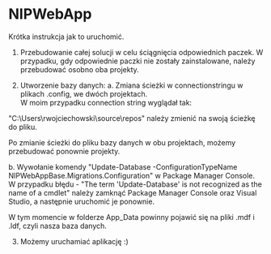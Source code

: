 # NIPWebApp
Krótka instrukcja jak to uruchomić.

1. Przebudowanie całej solucji w celu ściągnięcia odpowiednich paczek.
W przypadku, gdy odpowiednie paczki nie zostały zainstalowane, należy przebudować osobno oba projekty.

2. Utworzenie bazy danych:
a. Zmiana ścieżki w connectionstringu w plikach .config, we dwóch projektach. 	
   W moim przypadku connection string wyglądał tak: 
  
   <connectionStrings>
    <add name="NIPDb"
    connectionString="Data Source=(localDb)\LocalDB;AttachDbFileName=C:\Users\rwojciechowski\source\repos\NIPWebApp\NIPWebAppBase\App_Data\NIPDb.mdf;Integrated Security=True;MultipleActiveResultSets=True"
    providerName="System.Data.SqlClient"/>
  </connectionStrings>
   
  "C:\Users\rwojciechowski\source\repos\" należy zmienić na swoją ścieżkę do pliku.
  
  Po zmianie ścieżki do pliku bazy danych w obu projektach, możemy przebudować ponownie projekty.

b. Wywołanie komendy "Update-Database -ConfigurationTypeName NIPWebAppBase.Migrations.Configuration" w Package Manager Console.
W przypadku błędu - "The term 'Update-Database' is not recognized as the name of a cmdlet" należy zamknąć Package Manager Console oraz Visual Studio, a następnie uruchomić je ponownie.

W tym momencie w folderze App_Data powinny pojawić się na pliki .mdf i .ldf, czyli nasza baza danych.

3. Możemy uruchamiać aplikację :)
